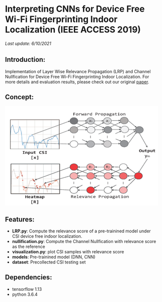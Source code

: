 # Interpreting CNNs for Device Free Wi-Fi Fingerprinting Indoor Localization (IEEE ACCESS 2019)
######  Last update: 6/10/2021
## Introduction:
Implementation of Layer Wise Relevance Propagation (LRP) and Channel Nullfication for Device Free Wi-Fi Fingerprinting Indoor Localization.
For more details and evaluation results, please check out our original [paper](https://ieeexplore.ieee.org/document/8915770 "Title").

## Concept:
<img src="https://github.com/aciculachen/CSI-LRP/blob/master/LRP.png">


## Features:

- **LRP.py**: Compute the relevance score of a pre-trainined model under CSI device free indoor localization.
- **nullification.py**: Compute the Channel Nullfication with relevance score as the reference
- **visualization.py**: plot CSI samples with relevance score
- **models**: Pre-trainined model (DNN, CNN)
- **dataset**: Precollected CSI testing set

## Dependencies:
- tensorflow 1.13
- python 3.6.4
